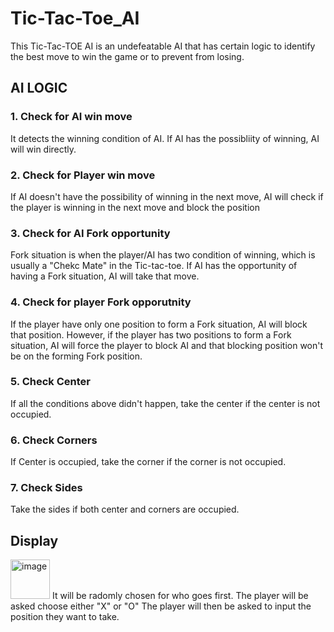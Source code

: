 # Tic-Tac-Toe_AI

This Tic-Tac-TOE AI is an undefeatable AI that has certain logic to identify the best move to win the game or to prevent from losing.

## AI LOGIC

### 1. Check for AI win move
It detects the winning condition of AI. If AI has the possibliity of winning, AI will win directly.

### 2. Check for Player win move
If AI doesn't have the possibility of winning in the next move, AI will check if the player is winning in the next move and block the position

### 3. Check for AI Fork opportunity
Fork situation is when the player/AI has two condition of winning, which is usually a "Chekc Mate" in the Tic-tac-toe. If AI has the opportunity of having a Fork situation, AI will take that move.

### 4. Check for player Fork opporutnity
If the player have only one position to form a Fork situation, AI will block that position. However, if the player has two positions to form a Fork situation, AI will force the player to block AI and that blocking position won't be on the forming Fork position.

### 5. Check Center
If all the conditions above didn't happen, take the center if the center is not occupied.

### 6. Check Corners
If Center is occupied, take the corner if the corner is not occupied.

### 7. Check Sides
Take the sides if both center and corners are occupied.

## Display
<img width="63" alt="image" src="https://user-images.githubusercontent.com/99929453/198904407-1aaafb86-4c81-415f-92ff-900b10160a8b.png">
It will be radomly chosen for who goes first.
The player will be asked choose either "X" or "O"
The player will then be asked to input the position they want to take.



